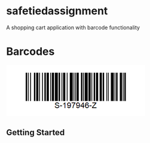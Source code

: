 # safetiedassignment

A shopping cart application with barcode functionality

# Barcodes
![barcode1](./barcode/barcode-1.png)

## Getting Started
